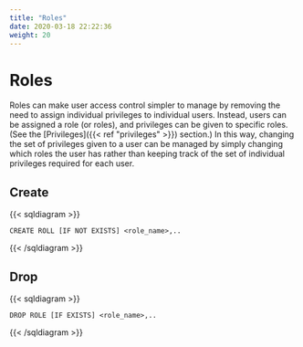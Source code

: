 ```yaml
---
title: "Roles"
date: 2020-03-18 22:22:36
weight: 20
---
```


# Roles

Roles can make user access control simpler to manage by removing the need to assign individual privileges to individual users.  Instead, users can be assigned a role (or roles), and privileges can be given to specific roles.  (See the [Privileges]({{< ref "privileges" >}}) section.)  In this way, changing the set of privileges given to a user can be managed by simply changing which roles the user has rather than keeping track of the set of individual privileges required for each user.

## Create

{{< sqldiagram >}}
```mysql
CREATE ROLL [IF NOT EXISTS] <role_name>,..
```
{{< /sqldiagram >}}

## Drop

{{< sqldiagram >}}
```mysql
DROP ROLE [IF EXISTS] <role_name>,..
```
{{< /sqldiagram >}}